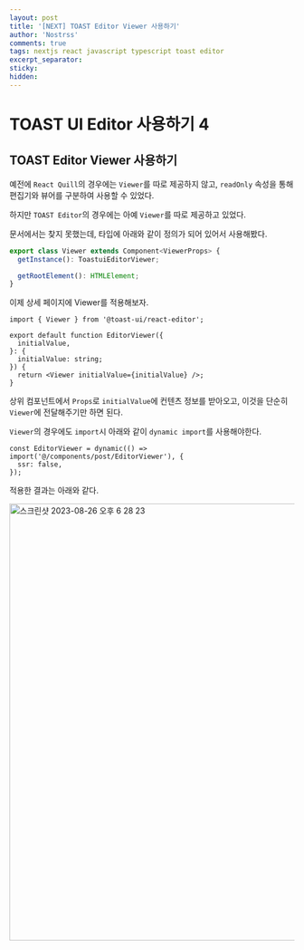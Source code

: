 ```yaml
---
layout: post
title: '[NEXT] TOAST Editor Viewer 사용하기'
author: 'Nostrss'
comments: true
tags: nextjs react javascript typescript toast editor
excerpt_separator:
sticky:
hidden:
---
```


# TOAST UI Editor 사용하기 4

## TOAST Editor Viewer 사용하기

예전에 `React Quill`의 경우에는 `Viewer`를 따로 제공하지 않고, `readOnly` 속성을 통해 편집기와 뷰어를 구분하여 사용할 수 있었다.

하지만 `TOAST Editor`의 경우에는 아예 `Viewer`를 따로 제공하고 있었다.

문서에서는 찾지 못했는데, 타입에 아래와 같이 정의가 되어 있어서 사용해봤다.

```ts
export class Viewer extends Component<ViewerProps> {
  getInstance(): ToastuiEditorViewer;

  getRootElement(): HTMLElement;
}
```

이제 상세 페이지에 Viewer를 적용해보자.

```tsx
import { Viewer } from '@toast-ui/react-editor';

export default function EditorViewer({
  initialValue,
}: {
  initialValue: string;
}) {
  return <Viewer initialValue={initialValue} />;
}
```

상위 컴포넌트에서 `Props`로 `initialValue`에 컨텐츠 정보를 받아오고, 이것을 단순히 `Viewer`에 전달해주기만 하면 된다.

`Viewer`의 경우에도 `import`시 아래와 같이 `dynamic import`를 사용해야한다.

```tsx
const EditorViewer = dynamic(() => import('@/components/post/EditorViewer'), {
  ssr: false,
});
```

적용한 결과는 아래와 같다.

<img width="772" alt="스크린샷 2023-08-26 오후 6 28 23" src="https://github.com/nostrss/nostrss.github.io/assets/56717167/bbef8fa5-73cf-492a-a01e-df5d5c3e8d46">
